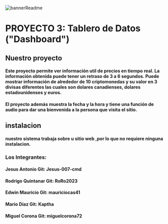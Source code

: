 
![bannerReadme](https://user-images.githubusercontent.com/118942603/226498133-c89a017d-0e46-4e1d-8f3d-27945ed0a67d.png)

#  PROYECTO 3: Tablero de Datos ("Dashboard")

## Nuestro proyecto
#### Este proyecto permite ver  información util de precios en tiempo real. La información obtenida puede tener un retraso de 3 a 6 segundos. Puede mostrar información de alrededor de 10 criptomonedas y su valor en 3 divisas diferentes las cuales son dolares canadienses, dolares estadounidenses y euros.

#### El proyecto además muestra la fecha y la hora y tiene una función de audio para dar una bienvenida a la persona que visita el sitio.

## instalacion
####  nuestro sistema trabaja sobre u sitio web ,por lo que no requiere ninguna instalacion.

### Los Integrantes:
#### Jesus Antonio Git: Jesus-007-cmd
#### Rodrigo Quintanar Git: RoRo2023
#### Edwin Mauricio Git: mauriciocas41
#### Mario Díaz Git: Kaptha
#### Miguel Corona Git: miguelcorona72
